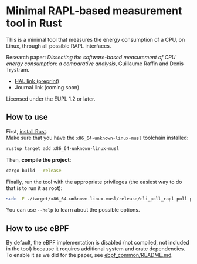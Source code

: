 # Minimal RAPL-based measurement tool in Rust

This is a minimal tool that measures the energy consumption of a CPU, on Linux, through all possible RAPL interfaces.

Research paper: *Dissecting the software-based measurement of CPU energy consumption: a comparative analysis*, Guillaume Raffin and Denis Trystram.  
- [HAL link (preprint)](https://hal.science/hal-04420527)
- Journal link (coming soon)

Licensed under the EUPL 1.2 or later.

## How to use

First, [install Rust](https://rustup.rs/).  
Make sure that you have the `x86_64-unknown-linux-musl` toolchain installed:
```sh
rustup target add x86_64-unknown-linux-musl
```

Then, **compile the project**:
```sh
cargo build --release
```

Finally, run the tool with the appropriate privileges (the easiest way to do that is to run it as root):
```sh
sudo -E ./target/x86_64-unknown-linux-musl/release/cli_poll_rapl poll powercap --domains pkg --frequency 1 --output stdout
```

You can use `--help` to learn about the possible options.

## How to use eBPF

By default, the eBPF implementation is disabled (not compiled, not included in the tool) because it requires additional system and crate dependencies.
To enable it as we did for the paper, see [ebpf_common/README.md](ebpf_common/README.md).
